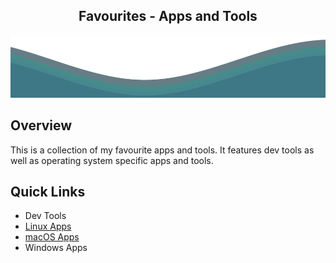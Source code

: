 <h2 align="center" style="border-bottom: 0;">
  Favourites - Apps and Tools
</h2>	
<img src="./.refs/waves.svg" width="100%" height="100">

## Overview

This is a collection of my favourite apps and tools. It features dev tools as well as operating system specific apps and tools.

## Quick Links
- Dev Tools
- [Linux Apps](Linux-Apps.md)
- [macOS Apps](macOS-Apps.md)
- Windows Apps
